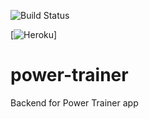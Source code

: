 ![Build Status](https://travis-ci.org/xcesco/power-trainer.svg?branch=master)

[![Heroku](https://heroku-badge.herokuapp.com/?app=heroku-badge)]

# power-trainer
Backend for Power Trainer app
